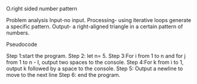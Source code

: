 O.right sided number pattern

Problem analysis
Input-no input.
Processing- using iterative loops generate a specific pattern.
Output- a right-aligned triangle in a certain pattern of numbers.

Pseudocode

Step 1:start the program. 
Step 2: let n= 5.
Step 3:For i from 1 to n and for j from 1 to n - I, output two spaces to the console.
Step 4:For k from i to 1, output k followed by a space to the console.
Step 5: Output a newline to move to the next line
Step 6: end the program.
